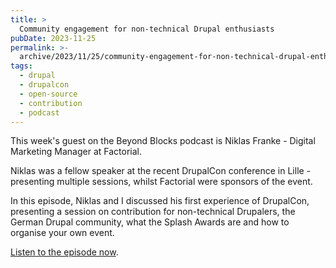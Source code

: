 ```yaml
---
title: >
  Community engagement for non-technical Drupal enthusiasts
pubDate: 2023-11-25
permalink: >-
  archive/2023/11/25/community-engagement-for-non-technical-drupal-enthusiasts
tags:
  - drupal
  - drupalcon
  - open-source
  - contribution
  - podcast
---
```


This week's guest on the Beyond Blocks podcast is Niklas Franke - Digital Marketing Manager at Factorial.

Niklas was a fellow speaker at the recent DrupalCon conference in Lille - presenting multiple sessions, whilst Factorial were sponsors of the event.

In this episode, Niklas and I discussed his first experience of DrupalCon, presenting a session on contribution for non-technical Drupalers, the German Drupal community, what the Splash Awards are and how to organise your own event.

[Listen to the episode now][episode].

[episode]: {{site.url}}/podcast/3-non-technical-contribution
